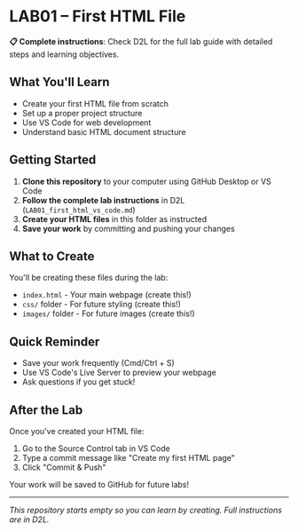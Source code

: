 # LAB01 – First HTML File

**📋 Complete instructions**: Check D2L for the full lab guide with detailed steps and learning objectives.

## What You'll Learn
- Create your first HTML file from scratch
- Set up a proper project structure
- Use VS Code for web development
- Understand basic HTML document structure

## Getting Started
1. **Clone this repository** to your computer using GitHub Desktop or VS Code
2. **Follow the complete lab instructions** in D2L (`LAB01_first_html_vs_code.md`)
3. **Create your HTML files** in this folder as instructed
4. **Save your work** by committing and pushing your changes

## What to Create
You'll be creating these files during the lab:
- `index.html` - Your main webpage (create this!)
- `css/` folder - For future styling (create this!)
- `images/` folder - For future images (create this!)

## Quick Reminder
- Save your work frequently (Cmd/Ctrl + S)
- Use VS Code's Live Server to preview your webpage
- Ask questions if you get stuck!

## After the Lab
Once you've created your HTML file:
1. Go to the Source Control tab in VS Code
2. Type a commit message like "Create my first HTML page"
3. Click "Commit & Push"

Your work will be saved to GitHub for future labs!

---
*This repository starts empty so you can learn by creating. Full instructions are in D2L.*
